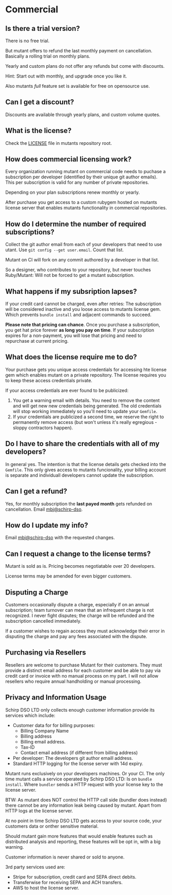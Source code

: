 Commercial
==========

Is there a trial version?
--------------------------

There is no free trial.

But mutant offers to refund the last monthly
payment on cancellation. Basically a rolling trial on monthly plans.

Yearly and custom plans do not offer any refunds but come with discounts.

Hint: Start out with monthly, and upgrade once you like it.

Also mutants *full* feature set is available for free on opensource use.

Can I get a discount?
---------------------

Discounts are available through yearly plans, and custom volume quotes.

What is the license?
--------------------

Check the [LICENSE](https://github.com/mbj/mutant/blob/main/LICENSE)
file in mutants repository root.

How does commercial licensing work?
-----------------------------------

Every organization running mutant on commercial code needs to puchase
a subscription per developer (identified by their unique git author emails).
This per subscription is valid for any number of private repositories.

Depending on your plan subscriptions renew monthly or yearly.

After purchase you get access to a custom rubygem hosted on mutants license
server that enables mutants functionality in commercial repositories.


How do I determine the number of required subscriptions?
--------------------------------------------------------

Collect the git author email from each of your developers that need to use utant.
Use `git config --get user.email`.  Count that list.

Mutant on CI will fork on any commit authored by a developer in that list.

So a designer, who contributes to your repository, but never touches Ruby/Mutant:
Will not be forced to get a mutant subscription.

What happens if my subsription lapses?
--------------------------------------

If your credit card cannot be charged, even after retries: The subscription will be
considered inactive and you loose access to mutants license gem. Which prevents `bundle install`
and adjacent commands to succeed.

**Please note that pricing can chance**. Once you purchase a subscription, you get hat price
forever **as long you pay on time**. If your subscription expires for a non-payment, you will lose
that pricing and need to repurchase at current pricing.

What does the license require me to do?
---------------------------------------

Your purchase gets you unique access credentials for accessing hte license gem which enables
mutant on a private repository. The license requires you to keep these access credentials private.

If your access credentials are ever found to be publicized:

1. You get a warning email with details. You need to remove the content and
   will get new new credentials being generated.
   The old credentials will stop working immediately so you'll need to update your
   `Gemfile`.
2. If your credentials are publicized a second time, we reserve the right to permanently
   remove access (but won't unless it's really egregious - sloppy contractors happen).

Do I have to share the credentials with all of my developers?
-------------------------------------------------------------

In general yes. The intention is that the license details gets checked into the
`Gemfile`. This only gives access to mutants funcionality, your billing account is
separate and individuall developers cannot update the subscription.

Can I get a refund?
-------------------

Yes, for monthly subscription the **last payed month** gets refunded on cancellation.
Email [mbj@schirp-dso](mailto:mbj@schirp-dso.com).

How do I update my info?
------------------------

Email [mbj@schirp-dso](mailto:mbj@schirp-dso.com) with the requested changes.

Can I request a change to the license terms?
--------------------------------------------

Mutant is sold as is. Pricing becomes negotiatable over 20 developers.

License terms may be amended for even bigger customers.

Disputing a Charge
------------------

Customers occasionally dispute a charge, especially if on an annual subscription;
team turnover can mean that an infrequent charge is not recognized. I never fight
disputes; the charge will be refunded and the subscription cancelled immediately.

If a customer wishes to regain access they must acknowledge their error in disputing
the charge and pay any fees associated with the dispute.

Purchasing via Resellers
------------------------

Resellers are welcome to purchase Mutant for their customers.
They must provide a distinct email address for each customer and be able to pay via
credit card or invoice with no manual process on my part.
I will not allow resellers who require annual handholding or manual processing.

Privacy and Information Usage
-----------------------------

Schirp DSO LTD only collects enough customer information provide its services which include:

* Customer data for for billing purposes:
  * Billing Company Name
  * Billing address
  * Billing email address.
  * Tax-ID
  * Contact email address (if different from billing address)
* Per developer: The developers git author emaill address.
* Standard HTTP logging for the license server with 14d expiry.

Mutant runs exclusively on your developers machines. Or your CI. The only time mutant
calls a service operated by Schirp DSO LTD: Is on `bundle install`. Where `bundler` sends a
HTTP request with your license key to the license server.

BTW: As mutant does NOT control the HTTP call side (bundler does instead) there cannot be any
information leak being caused by mutant. Apart from HTTP logs at the license server.

At no point in time Schirp DSO LTD gets access to your source code, your customers data
or onther sensitive material.

Should mutant gain more features that would enable features such as distributed
analysis and reporting, these features will be opt in, with a big warning.

Customer information is never shared or sold to anyone.

3rd party services used are:

* Stripe for subscription, credit card and SEPA direct debits.
* Transferwise for receiving SEPA and ACH transfers.
* AWS to host the license server.
